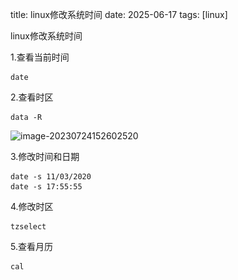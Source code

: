 title: linux修改系统时间
date: 2025-06-17
tags: [linux]

linux修改系统时间

1.查看当前时间

```shell
date
```

2.查看时区

```shell
data -R
```

![image-20230724152602520](..\..\images\linuxDate.png)

3.修改时间和日期

```shell
date -s 11/03/2020
date -s 17:55:55
```

4.修改时区

```shell
tzselect
```

5.查看月历

```shell
cal
```

